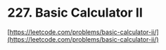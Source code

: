 # 227. Basic Calculator II
[https://leetcode.com/problems/basic-calculator-ii/](https://leetcode.com/problems/basic-calculator-ii/)
